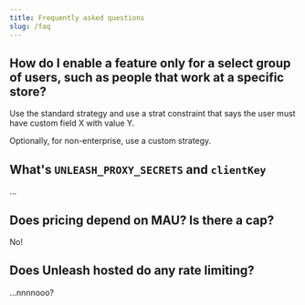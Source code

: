 ```yaml
---
title: Frequently asked questions
slug: /faq
---
```


## How do I enable a feature only for a select group of users, such as people that work at a specific store?

Use the standard strategy and use a strat constraint that says the user must have custom field X with value Y.

Optionally, for non-enterprise, use a custom strategy.

## What's `UNLEASH_PROXY_SECRETS` and `clientKey`

...

## Does pricing depend on MAU? Is there a cap?

No!

## Does Unleash hosted do any rate limiting?

...nnnnooo?
